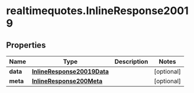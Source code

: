 # realtimequotes.InlineResponse20019

## Properties

Name | Type | Description | Notes
------------ | ------------- | ------------- | -------------
**data** | [**InlineResponse20019Data**](InlineResponse20019Data.md) |  | [optional] 
**meta** | [**InlineResponse200Meta**](InlineResponse200Meta.md) |  | [optional] 


